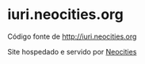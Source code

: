 iuri.neocities.org
==================

Código fonte de http://iuri.neocities.org

Site hospedado e servido por [Neocities](http://neocities.org)
